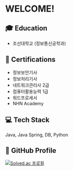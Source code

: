# WELCOME!

## 🎓 Education
- 조선대학교 (정보통신공학과)

## 💼 Certifications
- 정보보안기사
- 정보처리기사
- 네트워크관리사 2급
- 컴퓨터활용능력 1급
- 워드프로세서
- NHN Academy

## 💻 Tech Stack
Java, Java Spring, DB, Python

## 🚀 GitHub Profile
[![Solved.ac 프로필](http://mazassumnida.wtf/api/v2/generate_badge?boj=dlrudgjs104)](https://solved.ac/dlrudgjs104)
